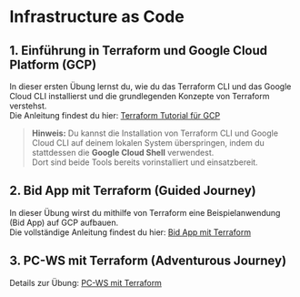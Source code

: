 # Infrastructure as Code

## 1. Einführung in Terraform und Google Cloud Platform (GCP)

In dieser ersten Übung lernst du, wie du das Terraform CLI und das Google Cloud CLI installierst und die grundlegenden Konzepte von Terraform verstehst.  
Die Anleitung findest du hier: [Terraform Tutorial für GCP](https://developer.hashicorp.com/terraform/tutorials/gcp-get-started)

> **Hinweis:** Du kannst die Installation von Terraform CLI und Google Cloud CLI auf deinem lokalen System überspringen, indem du stattdessen die **Google Cloud Shell** verwendest.  
> Dort sind beide Tools bereits vorinstalliert und einsatzbereit.

## 2. Bid App mit Terraform (Guided Journey)

In dieser Übung wirst du mithilfe von Terraform eine Beispielanwendung (Bid App) auf GCP aufbauen.  
Die vollständige Anleitung findest du hier: [Bid App mit Terraform](bidapp.md)

## 3. PC-WS mit Terraform (Adventurous Journey)

Details zur Übung: [PC-WS mit Terraform](./pcws.md)
